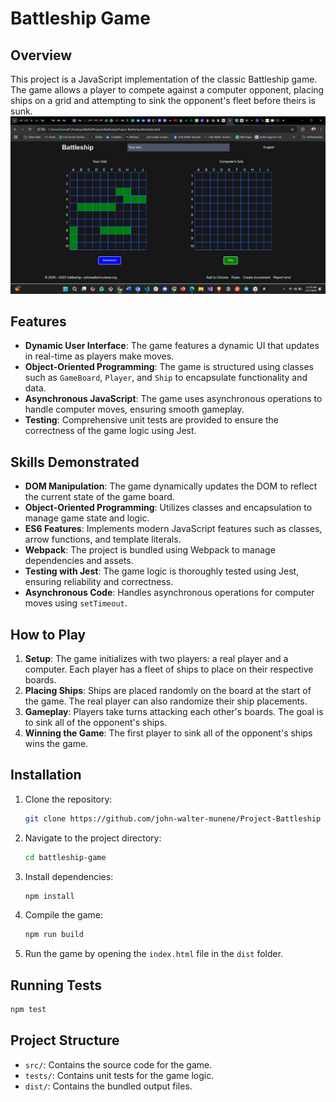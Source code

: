 # Battleship Game

## Overview

This project is a JavaScript implementation of the classic Battleship game. The game allows a player to compete against a computer opponent, placing ships on a grid and attempting to sink the opponent's fleet before theirs is sunk.
![Alt Text](Battleships.png)
## Features

- **Dynamic User Interface**: The game features a dynamic UI that updates in real-time as players make moves.
- **Object-Oriented Programming**: The game is structured using classes such as `GameBoard`, `Player`, and `Ship` to encapsulate functionality and data.
- **Asynchronous JavaScript**: The game uses asynchronous operations to handle computer moves, ensuring smooth gameplay.
- **Testing**: Comprehensive unit tests are provided to ensure the correctness of the game logic using Jest.

## Skills Demonstrated

- **DOM Manipulation**: The game dynamically updates the DOM to reflect the current state of the game board.
- **Object-Oriented Programming**: Utilizes classes and encapsulation to manage game state and logic.
- **ES6 Features**: Implements modern JavaScript features such as classes, arrow functions, and template literals.
- **Webpack**: The project is bundled using Webpack to manage dependencies and assets.
- **Testing with Jest**: The game logic is thoroughly tested using Jest, ensuring reliability and correctness.
- **Asynchronous Code**: Handles asynchronous operations for computer moves using `setTimeout`.

## How to Play

1. **Setup**: The game initializes with two players: a real player and a computer. Each player has a fleet of ships to place on their respective boards.
2. **Placing Ships**: Ships are placed randomly on the board at the start of the game. The real player can also randomize their ship placements.
3. **Gameplay**: Players take turns attacking each other's boards. The goal is to sink all of the opponent's ships.
4. **Winning the Game**: The first player to sink all of the opponent's ships wins the game.

## Installation

1. Clone the repository:
   ```bash
   git clone https://github.com/john-walter-munene/Project-Battleship
   ```

2. Navigate to the project directory:
   ```bash
   cd battleship-game
   ```

3. Install dependencies:
   ```bash
   npm install
   ```

4. Compile the game:
   ```bash
   npm run build
   ```

5. Run the game by opening the `index.html` file in the `dist` folder.

## Running Tests

```bash
npm test
```

## Project Structure

- `src/`: Contains the source code for the game.
- `tests/`: Contains unit tests for the game logic.
- `dist/`: Contains the bundled output files.
